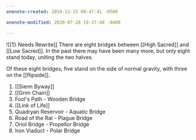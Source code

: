 ```yaml
---
onenote-created: 2019-12-15 00:47:41 -0500

onenote-modified: 2020-07-28 19:37:48 -0400

---
```

![[⎋ Needs Rewrite]]
There are eight bridges between [[High Sacred]] and [[Low Sacred]]. In the past there may have been many more, but only eight stand today, uniting the two halves.

Of these eight bridges, five stand on the side of normal gravity, with three on the [[flipside]].

1.  [[Sienn Byway]]
2.  [[Grim Chain]]
3.  Fool's Path - Wooden Bridge
4.  [[Link of Life]]
5.  Quadryan Reservoir - Aquatic Bridge
6.  Road of the Rat - Plague Bridge
7.  Oriol Bridge - Propellor Bridge
8.  Iron Viaduct - Polar Bridge
